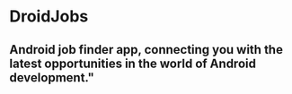 # DroidJobs 

## Android job finder app, connecting you with the latest opportunities in the world of Android development."

